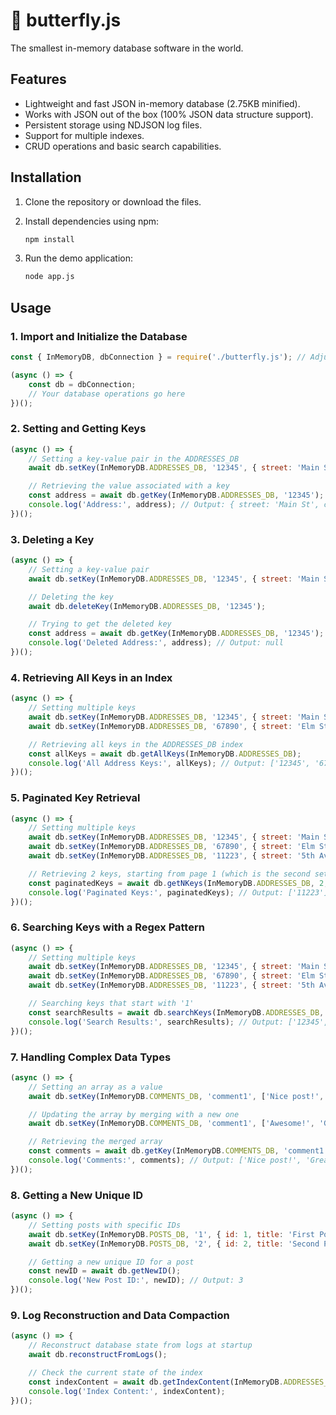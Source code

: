 # 🦋 butterfly.js

The smallest in-memory database software in the world.

## Features

- Lightweight and fast JSON in-memory database (2.75KB minified).
- Works with JSON out of the box (100% JSON data structure support).
- Persistent storage using NDJSON log files.
- Support for multiple indexes.
- CRUD operations and basic search capabilities.

## Installation

1. Clone the repository or download the files.
2. Install dependencies using npm:

    ```bash
    npm install
    ```

3. Run the demo application:

    ```bash
    node app.js
    ```

## Usage

### 1. Import and Initialize the Database

```js
const { InMemoryDB, dbConnection } = require('./butterfly.js'); // Adjust path if necessary

(async () => {
    const db = dbConnection;
    // Your database operations go here
})();
```

### 2. Setting and Getting Keys
```js
(async () => {
    // Setting a key-value pair in the ADDRESSES_DB
    await db.setKey(InMemoryDB.ADDRESSES_DB, '12345', { street: 'Main St', city: 'Metropolis' });

    // Retrieving the value associated with a key
    const address = await db.getKey(InMemoryDB.ADDRESSES_DB, '12345');
    console.log('Address:', address); // Output: { street: 'Main St', city: 'Metropolis' }
})();
```

### 3. Deleting a Key
```js
(async () => {
    // Setting a key-value pair
    await db.setKey(InMemoryDB.ADDRESSES_DB, '12345', { street: 'Main St', city: 'Metropolis' });

    // Deleting the key
    await db.deleteKey(InMemoryDB.ADDRESSES_DB, '12345');

    // Trying to get the deleted key
    const address = await db.getKey(InMemoryDB.ADDRESSES_DB, '12345');
    console.log('Deleted Address:', address); // Output: null
})();
```

### 4. Retrieving All Keys in an Index
```js
(async () => {
    // Setting multiple keys
    await db.setKey(InMemoryDB.ADDRESSES_DB, '12345', { street: 'Main St', city: 'Metropolis' });
    await db.setKey(InMemoryDB.ADDRESSES_DB, '67890', { street: 'Elm St', city: 'Gotham' });

    // Retrieving all keys in the ADDRESSES_DB index
    const allKeys = await db.getAllKeys(InMemoryDB.ADDRESSES_DB);
    console.log('All Address Keys:', allKeys); // Output: ['12345', '67890']
})();
```

### 5. Paginated Key Retrieval
```js
(async () => {
    // Setting multiple keys
    await db.setKey(InMemoryDB.ADDRESSES_DB, '12345', { street: 'Main St', city: 'Metropolis' });
    await db.setKey(InMemoryDB.ADDRESSES_DB, '67890', { street: 'Elm St', city: 'Gotham' });
    await db.setKey(InMemoryDB.ADDRESSES_DB, '11223', { street: '5th Ave', city: 'Star City' });

    // Retrieving 2 keys, starting from page 1 (which is the second set of results)
    const paginatedKeys = await db.getNKeys(InMemoryDB.ADDRESSES_DB, 2, 1);
    console.log('Paginated Keys:', paginatedKeys); // Output: ['11223']
})();
```

### 6. Searching Keys with a Regex Pattern
```js
(async () => {
    // Setting multiple keys
    await db.setKey(InMemoryDB.ADDRESSES_DB, '12345', { street: 'Main St', city: 'Metropolis' });
    await db.setKey(InMemoryDB.ADDRESSES_DB, '67890', { street: 'Elm St', city: 'Gotham' });
    await db.setKey(InMemoryDB.ADDRESSES_DB, '11223', { street: '5th Ave', city: 'Star City' });

    // Searching keys that start with '1'
    const searchResults = await db.searchKeys(InMemoryDB.ADDRESSES_DB, '^1');
    console.log('Search Results:', searchResults); // Output: ['12345', '11223']
})();
```

### 7. Handling Complex Data Types
```js
(async () => {
    // Setting an array as a value
    await db.setKey(InMemoryDB.COMMENTS_DB, 'comment1', ['Nice post!', 'Great work!']);

    // Updating the array by merging with a new one
    await db.setKey(InMemoryDB.COMMENTS_DB, 'comment1', ['Awesome!', 'Good read.']);

    // Retrieving the merged array
    const comments = await db.getKey(InMemoryDB.COMMENTS_DB, 'comment1');
    console.log('Comments:', comments); // Output: ['Nice post!', 'Great work!', 'Awesome!', 'Good read.']
})();
```

### 8. Getting a New Unique ID
```js
(async () => {
    // Setting posts with specific IDs
    await db.setKey(InMemoryDB.POSTS_DB, '1', { id: 1, title: 'First Post' });
    await db.setKey(InMemoryDB.POSTS_DB, '2', { id: 2, title: 'Second Post' });

    // Getting a new unique ID for a post
    const newID = await db.getNewID();
    console.log('New Post ID:', newID); // Output: 3
})();
```

### 9. Log Reconstruction and Data Compaction
```js
(async () => {
    // Reconstruct database state from logs at startup
    await db.reconstructFromLogs();

    // Check the current state of the index
    const indexContent = await db.getIndexContent(InMemoryDB.ADDRESSES_DB);
    console.log('Index Content:', indexContent);
})();
```
